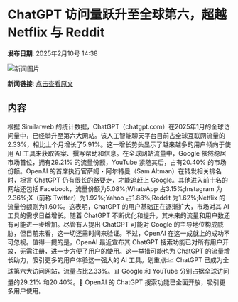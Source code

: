 # ​ChatGPT 访问量跃升至全球第六，超越 Netflix 与 Reddit

**发布日期**: 2025年2月10号 14:38

![新闻图片](https://upload.chinaz.com/2025/0210/6387479508144078784653460.png)

**新闻链接**: [点击查看原文](https://www.aibase.com/zh/news/15210)

## 内容

根据 Similarweb 的统计数据，ChatGPT（chatgpt.com）在2025年1月的全球访问量中，已经攀升至第六大网站。该人工智能聊天平台目前占全球互联网流量的2.33%，相比上个月增长了5.91%。这一增长势头显示了越来越多的用户倾向于使用 AI 工具来获取答案、撰写帮助和信息。在全球网站流量中，Google 依然稳居市场首位，拥有29.21% 的流量份额，YouTube 紧随其后，占有20.40% 的市场份额。OpenAI 的首席执行官萨姆・阿尔特曼（Sam Altman）在转发相关排名时，坦言 ChatGPT 仍有很长的路要走，才能追赶上 Google。其他进入前十名的网站还包括 Facebook，流量份额为5.08%;WhatsApp 占3.15%;Instagram 为2.36%;X（前称 Twitter）为1.92%;Yahoo 占1.88%;Reddit 为1.62%;Netflix 的流量份额则为1.60%。这表明，ChatGPT 的用户基础正在逐渐扩大，市场对其 AI 工具的需求日益增长。随着 ChatGPT 不断优化和提升，其未来的流量和用户数还有可能进一步增加。尽管有人提出 ChatGPT 可能对 Google 的主导地位构成威胁，但目前来看，这一切还需时间来验证。不过，OpenAI 在这一成就上的成功不可忽视。值得一提的是，OpenAI 最近宣布其 ChatGPT 搜索功能已对所有用户开放，无需注册，进一步方便了用户的使用。这一举措可能也为 ChatGPT 的流量增长助力，吸引更多的用户体验这一强大的 AI 工具。划重点:📈 ChatGPT 已成为全球第六大访问网站，流量占比2.33%。📊 Google 和 YouTube 分别占据全球访问量的29.21% 和20.40%。🚀 OpenAI 的 ChatGPT 搜索功能已全面开放，吸引更多用户使用。
